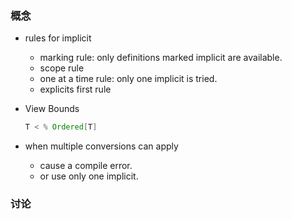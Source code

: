### 概念

- rules for implicit

    - marking rule: only definitions marked implicit are available.
    - scope rule
    - one at a time rule: only one implicit is tried.
    - explicits first rule

- View Bounds

    ```scala
    T < % Ordered[T]
    ```

- when multiple conversions can apply
    - cause a compile error.
    - or use only one implicit.

### 讨论